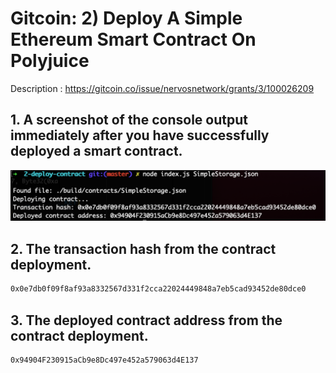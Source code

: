 # Gitcoin: 2) Deploy A Simple Ethereum Smart Contract On Polyjuice

Description : https://gitcoin.co/issue/nervosnetwork/grants/3/100026209

## 1. A screenshot of the console output immediately after you have successfully deployed a smart contract.

![Alt text](deployerd_smart_contract_console.png "Deployed Smart Contract Console")

## 2. The transaction hash from the contract deployment.

```sh
0x0e7db0f09f8af93a8332567d331f2cca22024449848a7eb5cad93452de80dce0
```

## 3. The deployed contract address from the contract deployment.

```sh
0x94904F230915aCb9e8Dc497e452a579063d4E137
```
